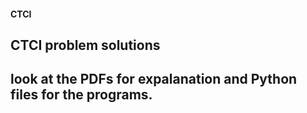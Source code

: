 #### CTCI
## CTCI problem solutions
## look at the PDFs for expalanation and Python files for the programs.
